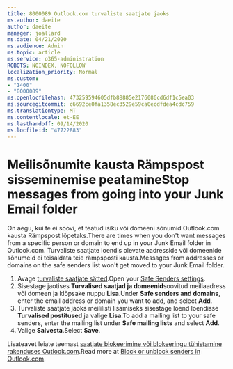 ```yaml
---
title: 8000089 Outlook.com turvaliste saatjate jaoks
ms.author: daeite
author: daeite
manager: joallard
ms.date: 04/21/2020
ms.audience: Admin
ms.topic: article
ms.service: o365-administration
ROBOTS: NOINDEX, NOFOLLOW
localization_priority: Normal
ms.custom:
- "1400"
- "8000089"
ms.openlocfilehash: 473259594605dfb88885e2176086cd6df1c5ea03
ms.sourcegitcommit: c6692ce0fa1358ec3529e59ca0ecdfdea4cdc759
ms.translationtype: MT
ms.contentlocale: et-EE
ms.lasthandoff: 09/14/2020
ms.locfileid: "47722883"
---
```

# <a name="stop-messages-from-going-into-your-junk-email-folder"></a><span data-ttu-id="490dc-102">Meilisõnumite kausta Rämpspost sisseminemise peatamine</span><span class="sxs-lookup"><span data-stu-id="490dc-102">Stop messages from going into your Junk Email folder</span></span>

<span data-ttu-id="490dc-103">On aegu, kui te ei soovi, et teatud isiku või domeeni sõnumid Outlook.com kausta Rämpspost lõpetaks.</span><span class="sxs-lookup"><span data-stu-id="490dc-103">There are times when you don't want messages from a specific person or domain to end up in your Junk Email folder in Outlook.com.</span></span> <span data-ttu-id="490dc-104">Turvaliste saatjate loendis olevate aadresside või domeenide sõnumeid ei teisaldata teie rämpsposti kausta.</span><span class="sxs-lookup"><span data-stu-id="490dc-104">Messages from addresses or domains on the safe senders list won't get moved to your Junk Email folder.</span></span>

1. <span data-ttu-id="490dc-105">Avage [turvaliste saatjate sätted](https://go.microsoft.com/fwlink/?linkid=2035804).</span><span class="sxs-lookup"><span data-stu-id="490dc-105">Open your [Safe Senders settings](https://go.microsoft.com/fwlink/?linkid=2035804).</span></span>
2. <span data-ttu-id="490dc-106">Sisestage jaotises **Turvalised saatjad ja domeenid**soovitud meiliaadress või domeen ja klõpsake nuppu **Lisa**.</span><span class="sxs-lookup"><span data-stu-id="490dc-106">Under **Safe senders and domains**, enter the email address or domain you want to add, and select **Add**.</span></span>
3. <span data-ttu-id="490dc-107">Turvaliste saatjate jaoks meililisti lisamiseks sisestage loend loendisse **Turvalised postitused** ja valige **Lisa**.</span><span class="sxs-lookup"><span data-stu-id="490dc-107">To add a mailing list to your safe senders, enter the mailing list under **Safe mailing lists** and select **Add**.</span></span>
4. <span data-ttu-id="490dc-108">Valige **Salvesta**.</span><span class="sxs-lookup"><span data-stu-id="490dc-108">Select **Save**.</span></span>

<span data-ttu-id="490dc-109">Lisateavet leiate teemast [saatjate blokeerimine või blokeeringu tühistamine rakenduses Outlook.com](https://support.office.com/article/afba1c94-77bb-4f50-8b85-057cf52f4d5e?wt.mc_id=Office_Outlook_com_Alchemy).</span><span class="sxs-lookup"><span data-stu-id="490dc-109">Read more at [Block or unblock senders in Outlook.com](https://support.office.com/article/afba1c94-77bb-4f50-8b85-057cf52f4d5e?wt.mc_id=Office_Outlook_com_Alchemy).</span></span>